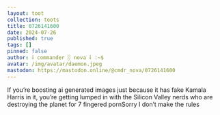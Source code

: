 ```yaml
---
layout: toot
collection: toots
title: 0726141600
date: 2024-07-26
published: true
tags: []
pinned: false
author: ⸸ commander ░ nova ⸸ :~$
avatar: /img/avatar/daemon.jpeg
mastodon: https://mastodon.online/@cmdr_nova/0726141600
---
```


If you’re boosting ai generated images just because it has fake Kamala Harris in it, you’re getting lumped in with the Silicon Valley nerds who are destroying the planet for 7 fingered pornSorry I don’t make the rules
